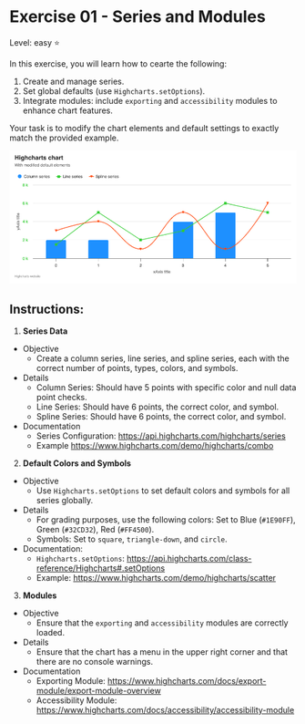 # Exercise 01 - Series and Modules
Level: easy ⭐

In this exercise, you will learn how to cearte the following:
1. Create and manage series.
2. Set global defaults (use `Highcharts.setOptions`).
3. Integrate modules: include `exporting` and `accessibility` modules to enhance chart features.


Your task is to modify the chart elements and default settings to exactly match the provided example. 

![exercise.png](exercise.png)

## Instructions:
1. **Series Data**
* Objective
  * Create a column series, line series, and spline series, each with the correct number of points, types, colors, and symbols.
* Details
  * Column Series: Should have 5 points with specific color and null data point checks.
  * Line Series: Should have 6 points, the correct color, and symbol.
  * Spline Series: Should have 6 points, the correct color, and symbol.
* Documentation
  * Series Configuration: https://api.highcharts.com/highcharts/series
  * Example https://www.highcharts.com/demo/highcharts/combo

2. **Default Colors and Symbols**
* Objective
  * Use `Highcharts.setOptions` to set default colors and symbols for all series globally.
* Details
  * For grading purposes, use the following colors: Set to Blue (`#1E90FF`), Green (`#32CD32`), Red (`#FF4500`).
  * Symbols: Set to `square`, `triangle-down`, and `circle`.
* Documentation:
  * `Highcharts.setOptions`: https://api.highcharts.com/class-reference/Highcharts#.setOptions
  * Example: https://www.highcharts.com/demo/highcharts/scatter

3. **Modules**
* Objective
  * Ensure that the `exporting` and `accessibility` modules are correctly loaded.
* Details
  * Ensure that the chart has a menu in the upper right corner and that there are no console warnings.
* Documentation
  * Exporting Module: https://www.highcharts.com/docs/export-module/export-module-overview
  * Accessibility Module: https://www.highcharts.com/docs/accessibility/accessibility-module



